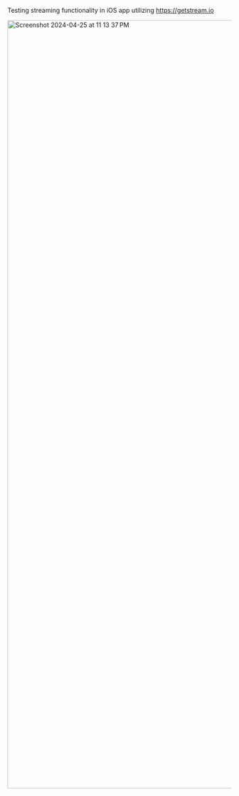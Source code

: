 Testing streaming functionality in iOS app utilizing https://getstream.io

<img width="1728" alt="Screenshot 2024-04-25 at 11 13 37 PM" src="https://github.com/Hevander27/FacetimeClone/assets/45948489/91a492cd-4978-4768-b821-d2f675035f5e">
